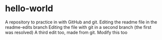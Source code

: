 # hello-world
A repository to practice in with GitHub and git.
Editing the readme file in the readme-edits branch
Editing the file with git in a second branch (the first was resolved)
 A third edit too, made from git.
Modify this too

